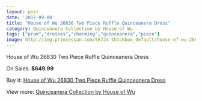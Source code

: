 ```yaml
---
layout: post
date: '2017-09-08'
title: "House of Wu 26830 Two Piece Ruffle Quinceanera Dress"
category: Quinceanera Collection by House of Wu
tags: ["prom","dresses","charming","quinceanera","piece"]
image: http://img.princessan.com/56724-thickbox_default/house-of-wu-26830-two-piece-ruffle-quinceanera-dress.jpg
---
```

House of Wu 26830 Two Piece Ruffle Quinceanera Dress

On Sales: **$649.99**
<a href="https://www.princessan.com/en/quinceanera-collection-by-house-of-wu/25260-house-of-wu-26830-two-piece-ruffle-quinceanera-dress.html"><amp-img layout="responsive" width="600" height="600" src="//img.princessan.com/56724-thickbox_default/house-of-wu-26830-two-piece-ruffle-quinceanera-dress.jpg" alt="House of Wu 26830 Two Piece Ruffle Quinceanera Dress 0" /></a>
<a href="https://www.princessan.com/en/quinceanera-collection-by-house-of-wu/25260-house-of-wu-26830-two-piece-ruffle-quinceanera-dress.html"><amp-img layout="responsive" width="600" height="600" src="//img.princessan.com/56726-thickbox_default/house-of-wu-26830-two-piece-ruffle-quinceanera-dress.jpg" alt="House of Wu 26830 Two Piece Ruffle Quinceanera Dress 1" /></a>
<a href="https://www.princessan.com/en/quinceanera-collection-by-house-of-wu/25260-house-of-wu-26830-two-piece-ruffle-quinceanera-dress.html"><amp-img layout="responsive" width="600" height="600" src="//img.princessan.com/56725-thickbox_default/house-of-wu-26830-two-piece-ruffle-quinceanera-dress.jpg" alt="House of Wu 26830 Two Piece Ruffle Quinceanera Dress 2" /></a>

Buy it: [House of Wu 26830 Two Piece Ruffle Quinceanera Dress](https://www.princessan.com/en/quinceanera-collection-by-house-of-wu/25260-house-of-wu-26830-two-piece-ruffle-quinceanera-dress.html "House of Wu 26830 Two Piece Ruffle Quinceanera Dress")

View more: [Quinceanera Collection by House of Wu](https://www.princessan.com/en/52-quinceanera-collection-by-house-of-wu "Quinceanera Collection by House of Wu")
